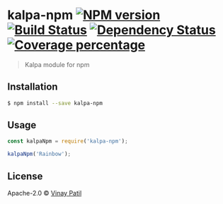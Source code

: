 # kalpa-npm [![NPM version][npm-image]][npm-url] [![Build Status][travis-image]][travis-url] [![Dependency Status][daviddm-image]][daviddm-url] [![Coverage percentage][coveralls-image]][coveralls-url]
> Kalpa module for npm

## Installation

```sh
$ npm install --save kalpa-npm
```

## Usage

```js
const kalpaNpm = require('kalpa-npm');

kalpaNpm('Rainbow');
```
## License

Apache-2.0 © [Vinay Patil]()


[npm-image]: https://badge.fury.io/js/kalpa-npm.svg
[npm-url]: https://npmjs.org/package/kalpa-npm
[travis-image]: https://travis-ci.com/patilvinay/kalpa-npm.svg?branch=master
[travis-url]: https://travis-ci.com/patilvinay/kalpa-npm
[daviddm-image]: https://david-dm.org/patilvinay/kalpa-npm.svg?theme=shields.io
[daviddm-url]: https://david-dm.org/patilvinay/kalpa-npm
[coveralls-image]: https://coveralls.io/repos/patilvinay/kalpa-npm/badge.svg
[coveralls-url]: https://coveralls.io/r/patilvinay/kalpa-npm
